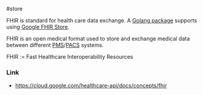 #store

FHIR is standard for health care data exchange. A [Golang package](/https://pkg.go.dev/google.golang.org/api/healthcare/v1#pkg-overview) supports using [Google FHIR Store](/Google%20FHIR%20Store).

FHIR is an open medical format used to store and exchange medical data between different [PMS](/PMS)/[PACS](/PACS) systems.

FHIR := Fast Healthcare Interoperability Resources

### Link
- https://cloud.google.com/healthcare-api/docs/concepts/fhir